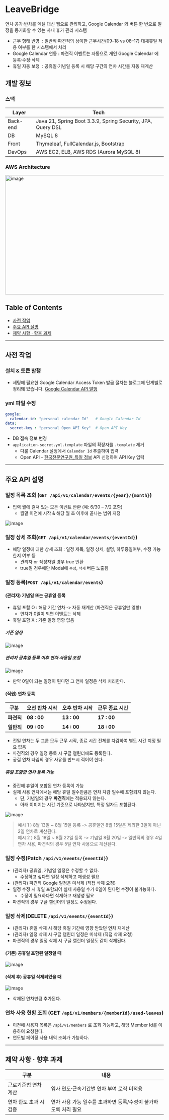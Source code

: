 # LeaveBridge
연차·공가·반차를 엑셀 대신 웹으로 관리하고, Google Calendar 와 버튼 한 번으로 일정을 동기화할 수 있는 사내 휴가 관리 시스템
- 근무 형태 반영  : 일반직·파견직의 상이한 근무시간(09–18 vs 08–17)·대체휴일 적용 여부를 한 시스템에서 처리
- Google Calendar 연동 : 파견직 이벤트는 자동으로 개인 Google Calendar 에 등록·수정·삭제
- 휴일 자동 보정  : 공휴일·기념일 등록 시 해당 구간의 연차 시간을 자동 재계산

## 개발 정보

### 스택
| Layer    | Tech                                                                                     |
|----------|------------------------------------------------------------------------------------------|
| Back-end | Java 21, Spring Boot 3.3.9, Spring Security, JPA, Query DSL                                  |
| DB       | MySQL 8                                                                         |
| Front    | Thymeleaf, FullCalendar.js, Bootstrap                                                                |
| DevOps   | AWS EC2, ELB, AWS RDS (Aurora MySQL 8)    |

### AWS Architecture

<img width="1013" height="379" alt="image" src="https://github.com/user-attachments/assets/ce6c8b5d-0d8a-4f14-8a9a-5e7e330eb004" />



## Table of Contents
- [사전 작업](#setup)
- [주요 API 설명](#api)
- [제약 사항 · 향후 과제](#constraints)


---------------

## 사전 작업 <a id="setup"></a>

### 설치 & 토큰 발행
- 세팅에 필요한 Google Calendar Access Token 발급 절차는 블로그에 단계별로 정리돼 있습니다.
[Google Calendar API 발행](https://velog.io/@puar12/Google-Calendar-API-Spring-Boot-%EC%97%B0%EB%8F%99%ED%95%98%EA%B8%B0)

### yml 파일 수정
```yml
google:
  calendar-id: "personal calendar Id"   # Google Calendar Id
data:
  secret-key : "personal Open API Key"  # Open API Key 
```

- DB 접속 정보 변경
- `application-secret.yml.template` 파일의 확장자를 `.template` 제거
  - 다룰 Calendar 설정에서 `Calendar Id` 추출하여 입력
  - Open API - [한국천문연구원_특일 정보](https://www.data.go.kr/data/15012690/openapi.do) API 신청하여 API Key 입력

-----------------------------

## 주요 API 설명 <a id="api"></a>

### 일정 목록 조회 (`GET /api/v1/calendar/events/{year}/{month}`)

- 입력 월에 걸쳐 있는 모든 이벤트 반환 (예: 6/30 – 7/2 포함)
  - 월말 이전에 시작 & 해당 월 초 이후에 끝나는 범위 지정
<img alt="image" src="https://github.com/user-attachments/assets/946a4556-b602-4c0b-88c7-63deff77d2dc" />

### 일정 상세 조회(`GET /api/v1/calendar/events/{eventId}`)

- 해당 일정에 대한 상세 조회 : 일정 제목, 일정 상세, 설명, 하루종일여부, 수정 가능한지 여부 등
  - 관리자 or 작성자일 경우 true 반환
  - true일 경우에만 Modal에 `수정`, `삭제` 버튼 노출됨
 
### 일정 등록(`POST /api/v1/calendar/events`)

#### (관리자) 기념일 또는 공휴일 등록

- 휴일 포함 O : 해당 기간 연차 ‑> 자동 재계산 (파견직은 공휴일만 영향)
  - 연차가 0일이 되면 이벤트는 삭제
- 휴일 포함 X : 기존 일정 영향 없음

##### 기존 일정

<img alt="image" src="https://github.com/user-attachments/assets/bacd5786-5ef4-4097-855f-cfc2f45ed122" />

##### 관리자 공휴일 등록 이후 연차 사용일 조정

<img alt="image" src="https://github.com/user-attachments/assets/1832e32a-7110-4c9b-956b-66b3979ce877" />

- 만약 0일이 되는 일정이 된다면 그 연차 일정은 삭제 처리한다.

#### (직원) 연차 등록

| 구분      | 오전 반차 시작    | 오후 반차 시작    | 근무 종료 시간 |
| ------- | ----------- | ----------- | ---------------|
| **파견직** | **08 : 00** | **13 : 00** | **17 : 00**|
| **일반직** | **09 : 00** | **14 : 00** | **18 : 00** |

- 전일 연차는 두 그룹 모두 근무 시작, 종료 시간 전체를 차감하여 별도 시간 지정 필요 없음
- 파견직의 경우 일정 등록 시 구글 캘린더에도 등록된다.
- 공결 연차 타입의 경우 사유를 반드시 적어야 한다.

##### 휴일 포함한 연차 등록 가능

- 중간에 휴일이 포함된 연차 등록이 가능
- 실제 사용 연차에서는 해당 휴일 일수만큼은 연차 차감 일수에 포함되지 않는다.
  - 단, 기념일의 경우 **파견직**에는 적용되지 않는다.
  - 아래 이미지는 시간 기준으로 나타냈지만, 특정 일자도 포함된다.
<img alt="image" src="https://github.com/user-attachments/assets/a23add46-f525-48ba-9d99-cd2771a2ce1e" />

> 예시 1 ) 8월 13일 ~ 8월 15일 등록 -> 공휴일인 8월 15일은 제외한 3일이 아닌 2일 연차로 계산된다. <br>
> 예시 2 ) 8월 18일 ~ 8월 22일 등록 -> 기념일 8월 20일 -> 일반직의 경우 4일 연차 사용, 파견직의 경우 5일 연차 사용으로 계산된다.

### 일정 수정(Patch `/api/v1/events/{eventId}`)

- (관리자) 공휴일, 기념일 일정은 수정할 수 없다.
  - 수정하고 싶다면 일정 삭제하고 재생성 필요
- (관리자) 파견직 Google 일정은 미삭제 (직접 삭제 요청)
- 일정 수정 시 휴일 포함되어 실제 사용일 수가 0일이 된다면 수정이 불가능하다.
  - 수정이 필요하다면 삭제하고 재생성 필요
- 파견직의 경우 구글 캘린더의 일정도 수정된다.

### 일정 삭제(DELETE `/api/v1/events/{eventId}`)

- (관리자) 휴일 삭제 시 해당 휴일 기간에 영향 받았던 연차 재계산
- (관리자) 일정 삭제 시 구글 캘린더 일정은 미삭제 (직접 삭제 요청)
- 파견직의 경우 일정 삭제 시 구글 캘린더 일정도 같이 삭제된다.

#### (기존) 공휴일 포함된 일정일 때

<img alt="image" src="https://github.com/user-attachments/assets/659da95e-24be-401e-9b48-8007b7b85216" />

#### (삭제 후) 공휴일 삭제되었을 때

<img alt="image" src="https://github.com/user-attachments/assets/48585a56-62af-4b58-a34e-6bca9906c440" />

- 삭제된 연차만큼 추가된다.

### 연차 사용 현황 조회 (GET `/api/v1/members/{memberId}/used-leaves`)

- 이전에 사용자 목록은 `/api/v1/members` 로 조회 가능하고, 해당 Member Id를 이용하여 요청한다.
- 연도별 페이징 사용 내역 조회가 가능하다.


------------------

## 제약 사항 · 향후 과제 <a id="constraints"></a>

| 구분                     | 내용                                                                                                 |
|--------------------------|------------------------------------------------------------------------------------------------------|
| 근로기준법 연차 계산     | 입사 연도·근속기간별 연차 부여 로직 미적용                             |
| 연차 한도 초과 시 검증   | 연차 사용 가능 일수를 초과하면 등록/수정이 불가하도록 처리 필요                                     |

